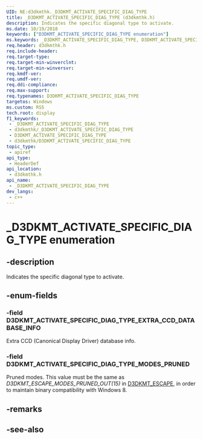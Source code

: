 ```yaml
---
UID: NE:d3dkmthk._D3DKMT_ACTIVATE_SPECIFIC_DIAG_TYPE
title: _D3DKMT_ACTIVATE_SPECIFIC_DIAG_TYPE (d3dkmthk.h)
description: Indicates the specific diagonal type to activate.
ms.date: 10/19/2018
keywords: ["D3DKMT_ACTIVATE_SPECIFIC_DIAG_TYPE enumeration"]
ms.keywords: _D3DKMT_ACTIVATE_SPECIFIC_DIAG_TYPE, D3DKMT_ACTIVATE_SPECIFIC_DIAG_TYPE,
req.header: d3dkmthk.h
req.include-header: 
req.target-type: 
req.target-min-winverclnt: 
req.target-min-winversvr: 
req.kmdf-ver: 
req.umdf-ver: 
req.ddi-compliance: 
req.max-support: 
req.typenames: D3DKMT_ACTIVATE_SPECIFIC_DIAG_TYPE
targetos: Windows
ms.custom: RS5
tech.root: display
f1_keywords:
 - _D3DKMT_ACTIVATE_SPECIFIC_DIAG_TYPE
 - d3dkmthk/_D3DKMT_ACTIVATE_SPECIFIC_DIAG_TYPE
 - D3DKMT_ACTIVATE_SPECIFIC_DIAG_TYPE
 - d3dkmthk/D3DKMT_ACTIVATE_SPECIFIC_DIAG_TYPE
topic_type:
 - apiref
api_type:
 - HeaderDef
api_location:
 - d3dkmthk.h
api_name:
 - _D3DKMT_ACTIVATE_SPECIFIC_DIAG_TYPE
dev_langs:
 - c++
---
```


# _D3DKMT_ACTIVATE_SPECIFIC_DIAG_TYPE enumeration


## -description

Indicates the specific diagonal type to activate.

## -enum-fields

### -field D3DKMT_ACTIVATE_SPECIFIC_DIAG_TYPE_EXTRA_CCD_DATABASE_INFO

Extra CCD (Canonical Display Driver) database info.

### -field D3DKMT_ACTIVATE_SPECIFIC_DIAG_TYPE_MODES_PRUNED 

Pruned modes. This value must be the same as *D3DKMT_ESCAPE_MODES_PRUNED_OUT(15)* in [D3DKMT_ESCAPE](../d3dkmthk/ns-d3dkmthk-_d3dkmt_escape.md), in order to maintain binary compatibility with Windows 8.

## -remarks

## -see-also

